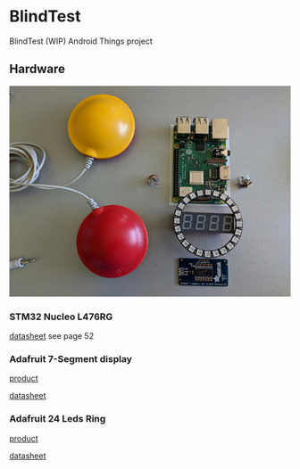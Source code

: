 # BlindTest

BlindTest (WIP) Android Things project

## Hardware

![](doc/hardware.jpg "Hardware")

### STM32 Nucleo L476RG

[datasheet](https://www.st.com/content/ccc/resource/technical/document/user_manual/98/2e/fa/4b/e0/82/43/b7/DM00105823.pdf/files/DM00105823.pdf/jcr:content/translations/en.DM00105823.pdf) see page 52


### Adafruit 7-Segment display

[product](https://www.adafruit.com/product/881)

[datasheet](https://cdn-shop.adafruit.com/datasheets/ht16K33v110.pdf)


### Adafruit 24 Leds Ring

[product](https://www.adafruit.com/product/1586)

[datasheet](https://cdn-shop.adafruit.com/product-files/1138/SK6812+LED+datasheet+.pdf)



